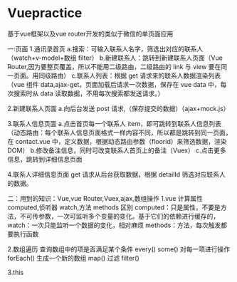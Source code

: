 # Vuepractice
基于vue框架以及vue router开发的类似于微信的单页面应用

一:页面
1.通讯录首页
a.搜索：可输入联系人名字，筛选出对应的联系人 （watch+v-model+数组 filter）
b.新建联系人：跳转到新建联系人页面（Vue Router,因为要整页覆盖，所以不能用二级路由，二级路由的 link 与 view 要在同一页面。用同级路由）
c.联系人列表：根据 get 请求来的联系人数据渲染列表 （vue 组件 data,ajax-get，页面加载后请求一次数据，保存在 vue data 中，每次搜索时从 data 读取数据，不用每次搜索都发送请求。）

2.新建联系人页面
a.向后台发送 post 请求,（保存提交的数据）（ajax+mock.js）

3.联系人信息页面
a.点击首页每一个联系人 item，即可跳转到联系人信息列表（动态路由：每个联系人信息页面格式一样内容不同，所以都是跳转到同一页面，在 contact.vue 中，定义数据，根据动态路由参数（floorid）来筛选数据，渲染 DOM）
b.修改备注信息，同时可改变联系人首页上的备注（Vuex）
c.点击更多信息，跳转到详细信息页面

4.联系人详细信息页面
get 请求从后台获取数据，根据 detailId 筛选对应联系人的数据。

二：用到的知识：Vue,vue Router,Vuex,ajax,数组操作
1.vue 计算属性 computed,侦听器 watch,方法 methods 区别
computed：只是属性，不要是方法，不可传参数，一次可监听多个变量的变化。基于它们的依赖进行缓存的， watch：一次只能监听一个数据的变化，相对麻烦 methods：方法，每次触发都要执行函数

2.数组遍历
查询数组中的项是否满足某个条件 every() some()
对每一项进行操作 forEach()
生成一个新的数组 map()
过滤 filter()

3.this
